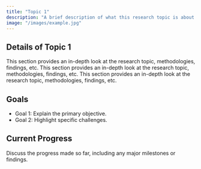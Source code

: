 ```yaml
---
title: "Topic 1"
description: "A brief description of what this research topic is about."
image: "/images/example.jpg"
---
```


## Details of Topic 1

This section provides an in-depth look at the research topic, methodologies, findings, etc. This section provides an in-depth look at the research topic, methodologies, findings, etc. This section provides an in-depth look at the research topic, methodologies, findings, etc.

## Goals
- Goal 1: Explain the primary objective.
- Goal 2: Highlight specific challenges.

## Current Progress
Discuss the progress made so far, including any major milestones or findings.
